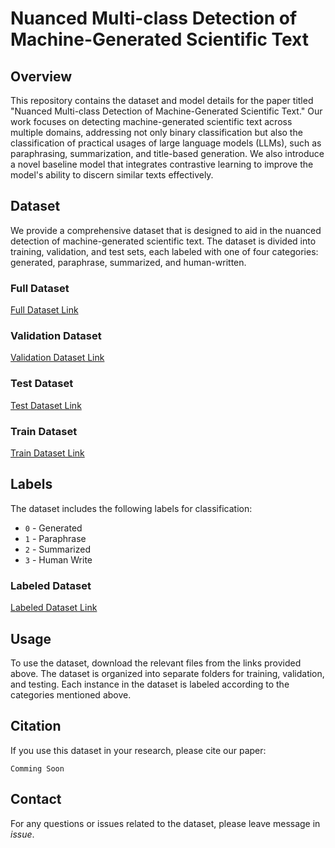 # Nuanced Multi-class Detection of Machine-Generated Scientific Text

## Overview

This repository contains the dataset and model details for the paper titled "Nuanced Multi-class Detection of Machine-Generated Scientific Text." Our work focuses on detecting machine-generated scientific text across multiple domains, addressing not only binary classification but also the classification of practical usages of large language models (LLMs), such as paraphrasing, summarization, and title-based generation. We also introduce a novel baseline model that integrates contrastive learning to improve the model's ability to discern similar texts effectively.

## Dataset

We provide a comprehensive dataset that is designed to aid in the nuanced detection of machine-generated scientific text. The dataset is divided into training, validation, and test sets, each labeled with one of four categories: generated, paraphrase, summarized, and human-written.

### Full Dataset
[Full Dataset Link](https://drive.google.com/file/d/1_F7kpRdfPhfMp1gfbe14FaENUe0zSy6i/view?usp=share_link)

### Validation Dataset
[Validation Dataset Link](https://drive.google.com/file/d/1KF_Xn9HTtKRlx3SXrJu097054Nj3X2tG/view?usp=share_link)

### Test Dataset
[Test Dataset Link](https://drive.google.com/file/d/1Gqb7KVMs557m1GQFG0QpZk5HpMB1AD8n/view?usp=share_link)

### Train Dataset
[Train Dataset Link](https://drive.google.com/file/d/149QXLsQ2R_Ivh5K-zAfZ7P6stQGNtIDm/view?usp=share_link)

## Labels

The dataset includes the following labels for classification:

- `0` - Generated
- `1` - Paraphrase
- `2` - Summarized
- `3` - Human Write

### Labeled Dataset
[Labeled Dataset Link](https://drive.google.com/drive/folders/1bgO4hmqKKOLb3Eqbbjml848YB7tCHirR?usp=share_link)

## Usage

To use the dataset, download the relevant files from the links provided above. The dataset is organized into separate folders for training, validation, and testing. Each instance in the dataset is labeled according to the categories mentioned above.

## Citation

If you use this dataset in your research, please cite our paper:

```
Comming Soon
```

## Contact

For any questions or issues related to the dataset, please leave message in *issue*.
